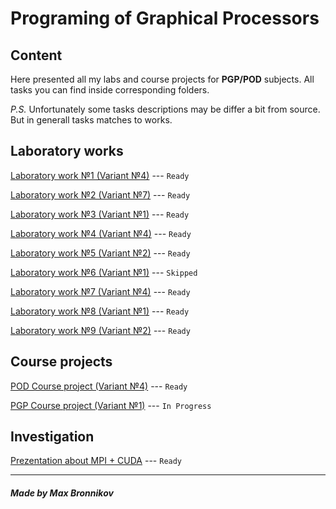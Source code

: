 # Programing of Graphical Processors

## Content

Here presented all my labs and course projects for **PGP/POD** subjects. All tasks you can find inside corresponding folders.

*P.S.* Unfortunately some tasks descriptions may be differ a bit from source. But in generall tasks matches to works.

## Laboratory works

[Laboratory work №1 (Variant №4)](lab1) --- `Ready`

[Laboratory work №2 (Variant №7)](lab2) --- `Ready`

[Laboratory work №3 (Variant №1)](lab3) --- `Ready`

[Laboratory work №4 (Variant №4)](lab4) --- `Ready`

[Laboratory work №5 (Variant №2)](lab5) --- `Ready`

[Laboratory work №6 (Variant №1)](lab6) --- `Skipped`

[Laboratory work №7 (Variant №4)](lab7) --- `Ready`

[Laboratory work №8 (Variant №1)](lab8) --- `Ready`

[Laboratory work №9 (Variant №2)](lab9) --- `Ready`

## Course projects

[POD Course project (Variant №4)](KP_POD) --- `Ready`

[PGP Course project (Variant №1)](KP_PGP) --- `In Progress`

## Investigation

[Prezentation about MPI + CUDA](prezentation.odp) --- `Ready`

-----------------------------

##### Made by Max Bronnikov
